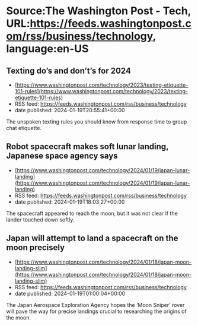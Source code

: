 # Source:The Washington Post - Tech, URL:https://feeds.washingtonpost.com/rss/business/technology, language:en-US

## Texting do’s and don’t’s for 2024
 - [https://www.washingtonpost.com/technology/2023/texting-etiquette-101-rules](https://www.washingtonpost.com/technology/2023/texting-etiquette-101-rules)
 - RSS feed: https://feeds.washingtonpost.com/rss/business/technology
 - date published: 2024-01-19T20:55:41+00:00

The unspoken texting rules you should know from response time to group chat etiquette.

## Robot spacecraft makes soft lunar landing, Japanese space agency says
 - [https://www.washingtonpost.com/technology/2024/01/19/japan-lunar-landing](https://www.washingtonpost.com/technology/2024/01/19/japan-lunar-landing)
 - RSS feed: https://feeds.washingtonpost.com/rss/business/technology
 - date published: 2024-01-19T18:03:27+00:00

The spacecraft appeared to reach the moon, but it was not clear if the lander touched down softly.

## Japan will attempt to land a spacecraft on the moon precisely
 - [https://www.washingtonpost.com/technology/2024/01/18/japan-moon-landing-slim](https://www.washingtonpost.com/technology/2024/01/18/japan-moon-landing-slim)
 - RSS feed: https://feeds.washingtonpost.com/rss/business/technology
 - date published: 2024-01-19T01:00:04+00:00

The Japan Aerospace Exploration Agency hopes the ‘Moon Sniper’ rover will pave the way for precise landings crucial to researching the origins of the moon.

